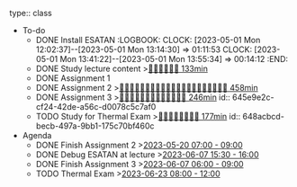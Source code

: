 type:: class

- To-do
	- DONE Install ESATAN 
	  :LOGBOOK:
	  CLOCK: [2023-05-01 Mon 12:02:37]--[2023-05-01 Mon 13:14:30] =>  01:11:53
	  CLOCK: [2023-05-01 Mon 13:41:22]--[2023-05-01 Mon 13:55:34] =>  00:14:12
	  :END:
	- DONE Study lecture content >[🍅🍅🍅🍅🍅🍅 133min](#agenda-pomo://?t=f-1683118890805-1200%2Cf-1684414345541-900%2Cf-1684419297515-900%2Cp-1684420375795-742%2Cf-1684421540356-1200%2Cf-1684474921447-1500%2Cf-1684477059205-1500)
	- DONE Assignment 1
	- DONE Assignment 2 >[🍅🍅🍅🍅🍅🍅🍅🍅🍅🍅🍅🍅🍅🍅🍅🍅🍅🍅🍅🍅🍅 458min](#agenda-pomo://?t=f-1684423236459-1200%2Cf-1684426164530-1200%2Cf-1684428078761-1200%2Cp-1684429283929-413%2Cf-1684479202475-1500%2Cf-1684487240788-1500%2Cf-1684489395062-1500%2Cf-1684491445728-1200%2Cf-1684493607129-1200%2Cf-1684495035125-900%2Cf-1684517351675-1200%2Cf-1684521809259-2700%2Cp-1684521834767-1131%2Cf-1684559762153-1200%2Cp-1684561024861-244%2Cf-1684562630100-1200%2Cf-1684563859993-1200%2Cf-1684565334276-600%2Cf-1684565976138-1200%2Cf-1684567378334-600%2Cf-1684568014268-900%2Cf-1684863849542-600%2Cf-1684911391257-1200%2Cf-1684912634301-1200%2Cp-1684913879600-464)
	- DONE Assignment 3 >[🍅🍅🍅🍅🍅🍅🍅🍅🍅🍅🍅🍅🍅 246min](#agenda-pomo://?t=f-1685942866865-1500%2Cf-1685944395820-1200%2Cf-1685948923393-1200%2Cp-1685952089377-602%2Cf-1685964846798-1200%2Cf-1685966183947-1200%2Cf-1686112449629-1200%2Cf-1686114382496-1200%2Cf-1686115647517-1200%2Cf-1686117744295-1200%2Cf-1686118998148-600%2Cf-1686120731287-600%2Cf-1686121396469-600%2Cf-1686122056236-1200)
	  id:: 645e9e2c-cf24-42de-a56c-d0078c5c7af0
	- TODO Study for Thermal Exam >[🍅🍅🍅🍅🍅🍅🍅🍅 177min](#agenda-pomo://?t=f-1687357105295-1200%2Cf-1687359227882-1200%2Cp-1687361608999-852%2Cf-1687362820232-1200%2Cp-1687436496589-420%2Cf-1687441158543-1200%2Cf-1687442925490-1200%2Cf-1687444197798-1200%2Cf-1687445540232-900%2Cf-1687495030017-1200)
	  id:: 648acbcd-becb-497a-9bb1-175c70bf460c
- Agenda
	- DONE Finish Assignment 2 >[2023-05-20 07:00 - 09:00](#agenda://?start=1684558800000&end=1684566000000&allDay=false)
	- DONE Debug ESATAN at lecture >[2023-06-07 15:30 - 16:00](#agenda://?start=1686144600000&end=1686146400000&allDay=false)
	- DONE Finish Assignment 3 >[2023-06-07 06:00 - 09:00](#agenda://?start=1686110400000&end=1686121200000&allDay=false)
	- TODO Thermal Exam >[2023-06-23 08:00 - 12:00](#agenda://?start=1687500000000&end=1687514400000&allDay=false)
